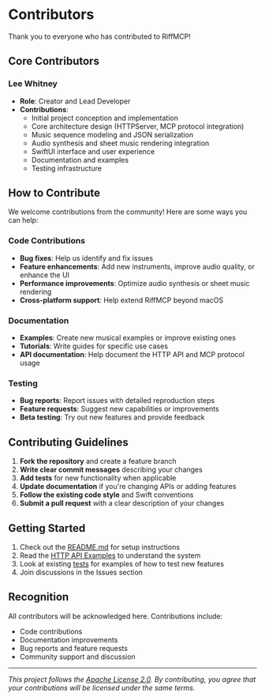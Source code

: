 # Contributors

Thank you to everyone who has contributed to RiffMCP!

## Core Contributors

### Lee Whitney
- **Role**: Creator and Lead Developer
- **Contributions**: 
  - Initial project conception and implementation
  - Core architecture design (HTTPServer, MCP protocol integration)
  - Music sequence modeling and JSON serialization
  - Audio synthesis and sheet music rendering integration
  - SwiftUI interface and user experience
  - Documentation and examples
  - Testing infrastructure

## How to Contribute

We welcome contributions from the community! Here are some ways you can help:

### Code Contributions
- **Bug fixes**: Help us identify and fix issues
- **Feature enhancements**: Add new instruments, improve audio quality, or enhance the UI
- **Performance improvements**: Optimize audio synthesis or sheet music rendering
- **Cross-platform support**: Help extend RiffMCP beyond macOS

### Documentation
- **Examples**: Create new musical examples or improve existing ones
- **Tutorials**: Write guides for specific use cases
- **API documentation**: Help document the HTTP API and MCP protocol usage

### Testing
- **Bug reports**: Report issues with detailed reproduction steps
- **Feature requests**: Suggest new capabilities or improvements
- **Beta testing**: Try out new features and provide feedback

## Contributing Guidelines

1. **Fork the repository** and create a feature branch
2. **Write clear commit messages** describing your changes
3. **Add tests** for new functionality when applicable
4. **Update documentation** if you're changing APIs or adding features
5. **Follow the existing code style** and Swift conventions
6. **Submit a pull request** with a clear description of your changes

## Getting Started

1. Check out the [README.md](README.md) for setup instructions
2. Read the [HTTP API Examples](HTTP_API_Examples.md) to understand the system
3. Look at existing [tests](RiffMCPTests/) for examples of how to test new features
4. Join discussions in the Issues section

## Recognition

All contributors will be acknowledged here. Contributions include:
- Code contributions
- Documentation improvements
- Bug reports and feature requests
- Community support and discussion

---

*This project follows the [Apache License 2.0](LICENSE). By contributing, you agree that your contributions will be licensed under the same terms.*